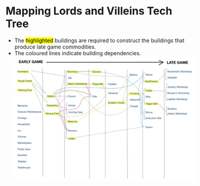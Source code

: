 # Mapping Lords and Villeins Tech Tree
- The <mark>highlighted</mark> buildings are required to construct the buildings that produce late game commodities.
- The coloured lines indicate building dependencies.
![Tech Tree](technology_tree.jpg)
